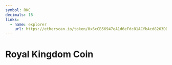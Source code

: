 ```yaml
---
symbol: RKC
decimals: 18
links:
  - name: explorer
    url: https://etherscan.io/token/0x6cCB56947eA1d6eFdc81ACfbAcd8263DDFa9b202
---
```


# Royal Kingdom Coin
